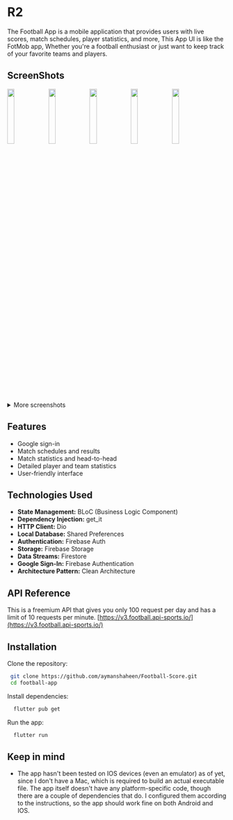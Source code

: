 # R2

The Football App is a mobile application that provides users with live scores, match schedules, player statistics, and more, This App UI is like the FotMob app, Whether you're a football enthusiast or just want to keep track of your favorite teams and players.

## ScreenShots

<p float="left">
   <img src="https://github.com/aymanshaheen/Football-Score/assets/52037629/500d8d09-19bf-4362-a8e0-7ec49b7ebe01" width="18%" />
   <img src="https://github.com/aymanshaheen/Football-Score/assets/52037629/50593585-7afb-4368-bba7-b002b45fd970" width="18%" />
   <img src="https://github.com/aymanshaheen/Football-Score/assets/52037629/64560f24-dddb-4b92-be4f-86ca80de59bd" width="18%" />
   <img src="https://github.com/aymanshaheen/Football-Score/assets/52037629/cb60932d-b81d-4533-b003-764df200d061" width="18%" />
   <img src="https://github.com/aymanshaheen/Football-Score/assets/52037629/28f934e1-5043-4815-bfd3-e116a88d5d5f" width="18%" />
</p>
<details>
<summary>More screenshots</summary>

<p float="left">
   <img src="https://github.com/aymanshaheen/Football-Score/assets/52037629/6c92510f-ac91-4fb5-bf4a-bf9903443fd2" width="32%" />
   <img src="https://github.com/aymanshaheen/Football-Score/assets/52037629/410557f8-b404-4b40-aed8-cc06fe44f497" width="32%" />
   <img src="https://github.com/aymanshaheen/Football-Score/assets/52037629/d08b0615-4e46-44c3-abe0-7fb0bc7163d6" width="32%" />
</p>
<p float="left">
   <img src="https://github.com/aymanshaheen/Football-Score/assets/52037629/d1fceadc-82d3-4eab-b21e-fdf3c5283d63" width="32%" />
   <img src="https://github.com/aymanshaheen/Football-Score/assets/52037629/7d7661e2-1e20-4f08-b448-213bc1246db7" width="32%" />
   <img src="https://github.com/aymanshaheen/Football-Score/assets/52037629/aced511d-3289-4f5e-b740-39b58c981fac" width="32%" />
</p>

</details>


## Features

- Google sign-in
- Match schedules and results
- Match statistics and head-to-head
- Detailed player and team statistics
- User-friendly interface

## Technologies Used

- **State Management:** BLoC (Business Logic Component)
- **Dependency Injection:** get_it
- **HTTP Client:** Dio
- **Local Database:** Shared Preferences
- **Authentication:** Firebase Auth
- **Storage:** Firebase Storage
- **Data Streams:** Firestore
- **Google Sign-In:** Firebase Authentication
- **Architecture Pattern:** Clean Architecture



## API Reference
This is a freemium API that gives you only 100 request per day and has a limit of 10 requests per minute. 
[https://v3.football.api-sports.io/](https://v3.football.api-sports.io/)





## Installation

Clone the repository:

```bash
 git clone https://github.com/aymanshaheen/Football-Score.git
 cd football-app
```
Install dependencies:

```bash
  flutter pub get
```
Run the app:

```bash
  flutter run
```

## Keep in mind

- The app hasn't been tested on IOS devices (even an emulator) as of yet, since I don't have a Mac, which is required to build an actual executable file. The app itself doesn't have any platform-specific code, though there are a couple of dependencies that do. I configured them according to the instructions, so the app should work fine on both Android and IOS.

